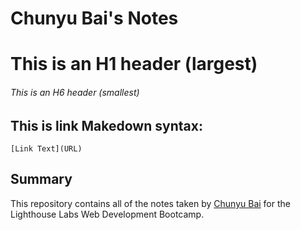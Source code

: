 # Chunyu Bai's Notes
# This is an H1 header (largest)
###### This is an H6 header (smallest)
## This is link Makedown syntax: 
`[Link Text](URL)`


## Summary 

This repository contains all of the notes taken by [Chunyu Bai](https://github.com/ChunyuBai) for the Lighthouse Labs Web Development Bootcamp.
